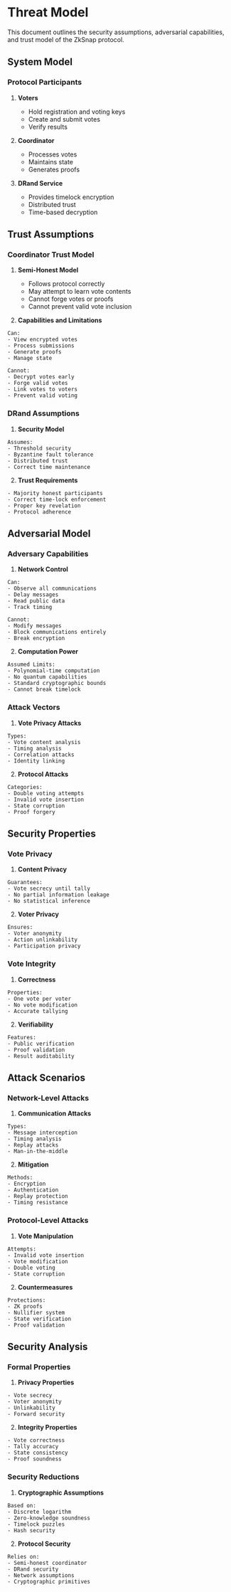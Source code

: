 # Threat Model

This document outlines the security assumptions, adversarial capabilities, and trust model of the ZkSnap protocol.

## System Model

### Protocol Participants

1. **Voters**
   - Hold registration and voting keys
   - Create and submit votes
   - Verify results

2. **Coordinator**
   - Processes votes
   - Maintains state
   - Generates proofs

3. **DRand Service**
   - Provides timelock encryption
   - Distributed trust
   - Time-based decryption

## Trust Assumptions

### Coordinator Trust Model

1. **Semi-Honest Model**
   - Follows protocol correctly
   - May attempt to learn vote contents
   - Cannot forge votes or proofs
   - Cannot prevent valid vote inclusion

2. **Capabilities and Limitations**
```plaintext
Can:
- View encrypted votes
- Process submissions
- Generate proofs
- Manage state

Cannot:
- Decrypt votes early
- Forge valid votes
- Link votes to voters
- Prevent valid voting
```

### DRand Assumptions

1. **Security Model**
```plaintext
Assumes:
- Threshold security
- Byzantine fault tolerance
- Distributed trust
- Correct time maintenance
```

2. **Trust Requirements**
```plaintext
- Majority honest participants
- Correct time-lock enforcement
- Proper key revelation
- Protocol adherence
```

## Adversarial Model

### Adversary Capabilities

1. **Network Control**
```plaintext
Can:
- Observe all communications
- Delay messages
- Read public data
- Track timing

Cannot:
- Modify messages
- Block communications entirely
- Break encryption
```

2. **Computation Power**
```plaintext
Assumed Limits:
- Polynomial-time computation
- No quantum capabilities
- Standard cryptographic bounds
- Cannot break timelock
```

### Attack Vectors

1. **Vote Privacy Attacks**
```plaintext
Types:
- Vote content analysis
- Timing analysis
- Correlation attacks
- Identity linking
```

2. **Protocol Attacks**
```plaintext
Categories:
- Double voting attempts
- Invalid vote insertion
- State corruption
- Proof forgery
```

## Security Properties

### Vote Privacy

1. **Content Privacy**
```plaintext
Guarantees:
- Vote secrecy until tally
- No partial information leakage
- No statistical inference
```

2. **Voter Privacy**
```plaintext
Ensures:
- Voter anonymity
- Action unlinkability
- Participation privacy
```

### Vote Integrity

1. **Correctness**
```plaintext
Properties:
- One vote per voter
- No vote modification
- Accurate tallying
```

2. **Verifiability**
```plaintext
Features:
- Public verification
- Proof validation
- Result auditability
```

## Attack Scenarios

### Network-Level Attacks

1. **Communication Attacks**
```plaintext
Types:
- Message interception
- Timing analysis
- Replay attacks
- Man-in-the-middle
```

2. **Mitigation**
```plaintext
Methods:
- Encryption
- Authentication
- Replay protection
- Timing resistance
```

### Protocol-Level Attacks

1. **Vote Manipulation**
```plaintext
Attempts:
- Invalid vote insertion
- Vote modification
- Double voting
- State corruption
```

2. **Countermeasures**
```plaintext
Protections:
- ZK proofs
- Nullifier system
- State verification
- Proof validation
```

## Security Analysis

### Formal Properties

1. **Privacy Properties**
```plaintext
- Vote secrecy
- Voter anonymity
- Unlinkability
- Forward security
```

2. **Integrity Properties**
```plaintext
- Vote correctness
- Tally accuracy
- State consistency
- Proof soundness
```

### Security Reductions

1. **Cryptographic Assumptions**
```plaintext
Based on:
- Discrete logarithm
- Zero-knowledge soundness
- Timelock puzzles
- Hash security
```

2. **Protocol Security**
```plaintext
Relies on:
- Semi-honest coordinator
- DRand security
- Network assumptions
- Cryptographic primitives